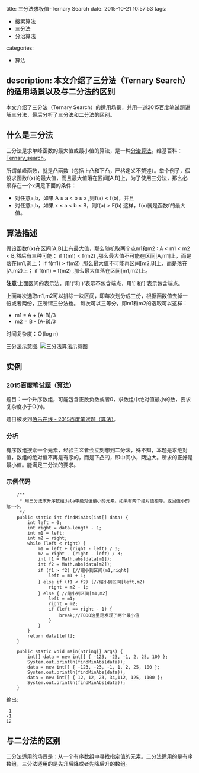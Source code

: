 title: 三分法求极值-Ternary Search 
date: 2015-10-21 10:57:53
tags:
- 搜索算法
- 三分法
- 分治算法

categories: 
- 算法

description: 本文介绍了三分法（Ternary Search）的适用场景以及与二分法的区别
---
本文介绍了三分法（Ternary Search）的适用场景，并用一道2015百度笔试题讲解三分法，最后分析了三分法和二分法的区别。
<!--more-->

## 什么是三分法
三分法是求单峰函数的最大值或最小值的算法，是一种[分治算法](https://en.wikipedia.org/wiki/Divide_and_conquer_algorithm)。维基百科：[Ternary_search](https://en.wikipedia.org/wiki/Ternary_search)。

所谓单峰函数，就是凸函数（包括上凸和下凸，严格定义不赘述）。举个例子，假设求函数f(x)的最大值，而且最大值落在区间[A,B]上，为了使用三分法，那么必须存在一个x满足下面的条件：
* 对任意a,b，如果 A ≤ a < b ≤ x ,则f(a) < f(b)，并且
* 对任意a,b，如果 x ≤ a < b ≤ B，则f(a) > F(b)
这样，f(x)就是函数f的最大值。 

## 算法描述
假设函数f(x)在区间[A,B]上有最大值，那么随机取两个点m1和m2 : A < m1 < m2 < B,然后有三种可能：
if f(m1) < f(m2) ,那么最大值不可能在区间[A,m1]上，而是落在(m1,B]上；
if f(m1) > f(m2) ,那么最大值不可能再区间[m2,B]上，而是落在[A,m2)上；
if f(m1) = f(m2) ,那么最大值落在区间[m1,m2]上。

**注意**:上面区间的表示法，用'('和')'表示不包含端点，用'['和']'表示包含端点。

上面每次选取m1,m2可以排除一块区间，即每次划分成三份，根据函数值去掉一份或者两份，正所谓三分法也。
每次可以三等分，即m1和m2的选取可以这样：
* m1 = A + (A-B)/3
* m2 = B - (A-B)/3

时间复杂度：Ｏ(log n)

三分法示意图:
![三分法算法示意图](http://7xn1o8.com1.z0.glb.clouddn.com/ternary_search.png)

## 实例
### 2015百度笔试题（算法）
题目：一个升序数组，可能包含正数负数或者0，求数组中绝对值最小的数，要求复杂度小于O(n)。

题目被发到[伯乐在线 - 2015百度笔试题（算法）](http://group.jobbole.com/9254)。
### 分析
有序数组搜索一个元素，经验主义者会立刻想到二分法，殊不知，本题是求绝对值，数组的绝对值不再是有序的，而是下凸的，即中间小，两边大。所求的正好是最小值。能满足三分法的要求。

### 示例代码
```
    /**
     * 用三分法求升序数组data中绝对值最小的元素。如果有两个绝对值相等，返回值小的那一个。
     */
    public static int findMinAbs(int[] data) {
        int left = 0;
        int right = data.length - 1;
        int m1 = left;
        int m2 = right;
        while (left < right) {
            m1 = left + (right - left) / 3;
            m2 = right - (right - left) / 3;
            int f1 = Math.abs(data[m1]);
            int f2 = Math.abs(data[m2]);
            if (f1 > f2) {//缩小到区间(m1,right]
                left = m1 + 1;
            } else if (f1 < f2) {//缩小到区间[left,m2)
                right = m2 - 1;
            } else { //缩小到区间[m1,m2]
                left = m1;
                right = m2;
                if (left == right - 1) {
                    break;//TODO这里是发现了两个最小值
                }
            }
        }
        return data[left];
    }

    public static void main(String[] args) {
        int[] data = new int[] { -123, -23, -1, 2, 25, 100 };
        System.out.println(findMinAbs(data));
        data = new int[] { -123, -23, -1, 1, 2, 25, 100 };
        System.out.println(findMinAbs(data));
        data = new int[] { 12, 12, 23, 34,112, 125, 1100 };
        System.out.println(findMinAbs(data));
    }
```

输出:
```
-1
-1
12
```


## 与二分法的区别
二分法适用的场景是：从一个有序数组中寻找指定值的元素。二分法适用的是有序数组，三分法适用的是先升后降或者先降后升的数组。